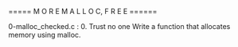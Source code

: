 ===== M O R E  M A L L O C,  F R E E ======

0-malloc_checked.c : 0. Trust no one
Write a function that allocates memory using malloc.
